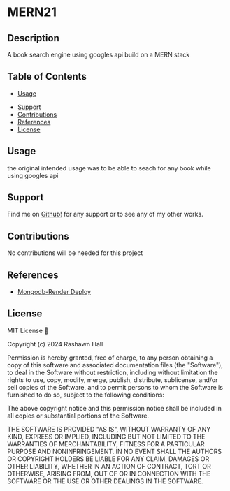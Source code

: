 # MERN21

## Description 
A book search engine using googles api build on a MERN stack
## Table of Contents

<!-- - [Visuals](#visuals) -->
- [Usage](#usage)
<!-- - [Installation](#installation) -->
- [Support](#support)
- [Contributions](#contributions)
- [References](#references)
- [License](#license)

<!--
## Visuals
![Screenshot](./public/assets/images/Visual-1-SS.png)
![gif](./public/assets/images/visual2.gif) 
![DEMO VIDEO](google.com) ⬅ Click me --> 

## Usage
the original intended usage was to be able to seach for any book while using googles api

<!-- ## Installation
to install any of the required npm packages just run the following command in your terminal. 
```
npm i
``` -->

## Support
Find me on [Github!](https://github.com/TheR16H) for any support or to see any of my other works.

## Contributions
No contributions will be needed for this project

## References
- [Mongodb-Render Deploy](https://coding-boot-camp.github.io/full-stack/mongodb/deploy-with-render-and-mongodb-atlas)

## License
MIT License 🔔

Copyright (c) 2024 Rashawn Hall

Permission is hereby granted, free of charge, to any person obtaining a copy
of this software and associated documentation files (the "Software"), to deal
in the Software without restriction, including without limitation the rights
to use, copy, modify, merge, publish, distribute, sublicense, and/or sell
copies of the Software, and to permit persons to whom the Software is
furnished to do so, subject to the following conditions:

The above copyright notice and this permission notice shall be included in all
copies or substantial portions of the Software.

THE SOFTWARE IS PROVIDED "AS IS", WITHOUT WARRANTY OF ANY KIND, EXPRESS OR
IMPLIED, INCLUDING BUT NOT LIMITED TO THE WARRANTIES OF MERCHANTABILITY,
FITNESS FOR A PARTICULAR PURPOSE AND NONINFRINGEMENT. IN NO EVENT SHALL THE
AUTHORS OR COPYRIGHT HOLDERS BE LIABLE FOR ANY CLAIM, DAMAGES OR OTHER
LIABILITY, WHETHER IN AN ACTION OF CONTRACT, TORT OR OTHERWISE, ARISING FROM,
OUT OF OR IN CONNECTION WITH THE SOFTWARE OR THE USE OR OTHER DEALINGS IN THE
SOFTWARE.
